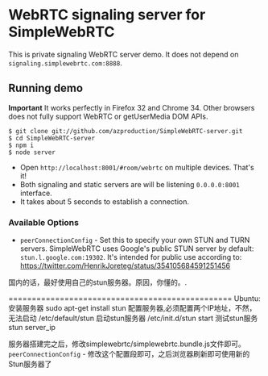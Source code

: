 # WebRTC signaling server for SimpleWebRTC

This is private signaling WebRTC server demo. It does not depend on `signaling.simplewebrtc.com:8888`.

## Running demo

**Important** 
It works perfectly in Firefox 32 and Chrome 34. 
Other browsers does not fully support WebRTC or getUserMedia DOM APIs.

```
$ git clone git://github.com/azproduction/SimpleWebRTC-server.git
$ cd SimpleWebRTC-server
$ npm i
$ node server
```

 - Open `http://localhost:8001/#room/webrtc` on multiple devices. That's it!
 - Both signaling and static servers are will be listening `0.0.0.0:8001` interface.
 - It takes about 5 seconds to establish a connection.

### Available Options

 - `peerConnectionConfig` - Set this to specify your own STUN and TURN servers. SimpleWebRTC uses Google's public STUN server by
 default: `stun.l.google.com:19302`. It's intended for public use according to: https://twitter.com/HenrikJoreteg/status/354105684591251456

国内的话，最好使用自己的stun服务器。原因，你懂的。.

================================================
Ubuntu:
安装服务器
sudo apt-get install stun
配置服务器,必须配置两个IP地址，不然，无法启动
/etc/default/stun
启动stun服务器
/etc/init.d/stun start
测试stun服务
stun server_ip

服务器搭建完之后，修改simplewebrtc/simplewebrtc.bundle.js文件即可。
`peerConnectionConfig` - 修改这个配置段即可，之后浏览器刷新即可使用新的Stun服务器了


